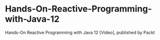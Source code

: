 # Hands-On-Reactive-Programming-with-Java-12
Hands-On Reactive Programming with Java 12 [Video], published by Packt
